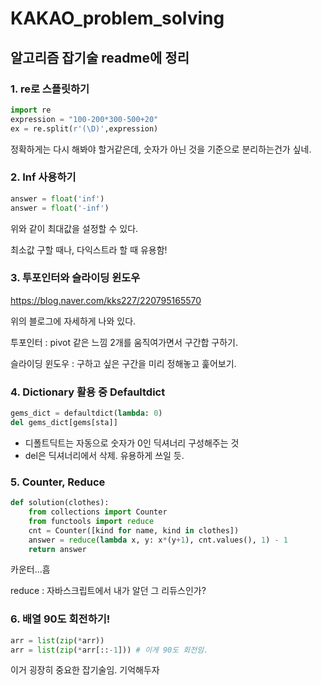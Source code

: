 # KAKAO_problem_solving

## 알고리즘 잡기술 readme에 정리



### 1. re로 스플릿하기

```python
import re
expression = "100-200*300-500+20"
ex = re.split(r'(\D)',expression)
```

정확하게는 다시 해봐야 할거같은데, 숫자가 아닌 것을 기준으로 분리하는건가 싶네.



### 2. Inf 사용하기

```python
answer = float('inf')
answer = float('-inf')
```

위와 같이 최대값을 설정할 수 있다.

최소값 구할 때나, 다익스트라 할 때 유용함!



### 3. 투포인터와 슬라이딩 윈도우

https://blog.naver.com/kks227/220795165570

위의 블로그에 자세하게 나와 있다.

투포인터 : pivot 같은 느낌 2개를 움직여가면서 구간합 구하기.

슬라이딩 윈도우 : 구하고 싶은 구간을 미리 정해놓고 훑어보기.



### 4. Dictionary 활용 중 Defaultdict

```python
gems_dict = defaultdict(lambda: 0)
del gems_dict[gems[sta]]
```

- 디폴트딕트는 자동으로 숫자가 0인 딕셔너리 구성해주는 것
- del은 딕셔너리에서 삭제. 유용하게 쓰일 듯.



### 5. Counter, Reduce
```python
def solution(clothes):
    from collections import Counter
    from functools import reduce
    cnt = Counter([kind for name, kind in clothes])
    answer = reduce(lambda x, y: x*(y+1), cnt.values(), 1) - 1
    return answer
```

카운터...흠

reduce : 자바스크립트에서 내가 알던 그 리듀스인가?



### 6. 배열 90도 회전하기!

```python
arr = list(zip(*arr))
arr = list(zip(*arr[::-1])) # 이게 90도 회전임.
```

이거 굉장히 중요한 잡기술임. 기억해두자